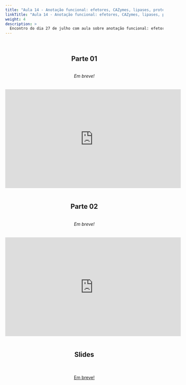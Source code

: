 ```yaml
---
title: "Aula 14 - Anotação funcional: efetores, CAZymes, lipases, proteases, clusters de genes de metabólitos secundários, localização celular"
linkTitle: "Aula 14 - Anotação funcional: efetores, CAZymes, lipases, proteases, clusters de genes de metabólitos secundários, localização celular"
weight: 4
description: >
  Encontro do dia 27 de julho com aula sobre anotação funcional: efetores, CAZymes, lipases, proteases, clusters de genes de metabólitos secundários, localização celular
---
```


<br>
<div align="center">
<h2>Parte 01</h2>
<br>
<i>Em breve!</i>
<br><br><br>
<iframe width="560" height="315" src="https://www.youtube.com/embed/" frameborder="0" allow="accelerometer; autoplay; clipboard-write; encrypted-media; gyroscope; picture-in-picture" allowfullscreen></iframe>
<br><br>

<h2>Parte 02</h2>
<br>
<i>Em breve!</i>
<br><br><br>
<iframe width="560" height="315" src="https://www.youtube.com/embed/" frameborder="0" allow="accelerometer; autoplay; clipboard-write; encrypted-media; gyroscope; picture-in-picture" allowfullscreen></iframe>
<br><br>

<h2>Slides</h2>
<br><br>
<a href="https://github.com/desirrepetters/gstreinamentoeconsultoria/raw/master/userguide/content/pt-br/genomica/2023_01/sincronas/pdf/aula_.pdf">Em breve!</a>
<br><br>
</div>
